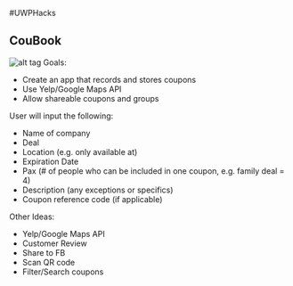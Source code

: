 #UWPHacks 
## CouBook
![alt tag](http://i68.tinypic.com/2vv2cg7.jpg)
Goals:
 - Create an app that records and stores coupons
 - Use Yelp/Google Maps API
 - Allow shareable coupons and groups

User will input the following:
- Name of company
- Deal
- Location (e.g. only available at)
- Expiration Date
- Pax (# of people who can be included in one coupon, e.g. family deal = 4)
- Description (any exceptions or specifics)
- Coupon reference code (if applicable)


Other Ideas:
- Yelp/Google Maps API
- Customer Review
- Share to FB
- Scan QR code
- Filter/Search coupons
